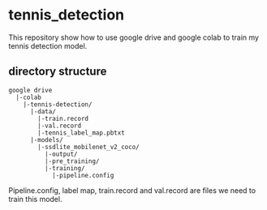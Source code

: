 # tennis_detection 

This repository show how to use google drive and google colab to train my tennis detection model.

## directory structure

```
google drive
  |-colab
    |-tennis-detection/
      |-data/
        |-train.record
        |-val.record
        |-tennis_label_map.pbtxt
      |-models/
        |-ssdlite_mobilenet_v2_coco/
          |-output/
          |-pre_training/
          |-training/
            |-pipeline.config
```

Pipeline.config, label map, train.record and val.record are files we need to train this model.
